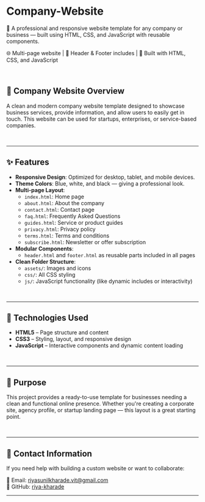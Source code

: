 # Company-Website  
💼 A professional and responsive website template for any company or business — built using HTML, CSS, and JavaScript with reusable components.

🌐 Multi-page website | 🧩 Header & Footer includes | 🎯 Built with HTML, CSS, and JavaScript

<br>

## 🏢 Company Website Overview

A clean and modern company website template designed to showcase business services, provide information, and allow users to easily get in touch. This website can be used for startups, enterprises, or service-based companies.

<br>

---

## ✨ Features

- **Responsive Design**: Optimized for desktop, tablet, and mobile devices.
- **Theme Colors**: Blue, white, and black — giving a professional look.
- **Multi-page Layout**:
  - `index.html`: Home page
  - `about.html`: About the company
  - `contact.html`: Contact page
  - `faq.html`: Frequently Asked Questions
  - `guides.html`: Service or product guides
  - `privacy.html`: Privacy policy
  - `terms.html`: Terms and conditions
  - `subscribe.html`: Newsletter or offer subscription
- **Modular Components**:
  - `header.html` and `footer.html` as reusable parts included in all pages
- **Clean Folder Structure**:
  - `assets/`: Images and icons
  - `css/`: All CSS styling
  - `js/`: JavaScript functionality (like dynamic includes or interactivity)

<br>

---

## 🔧 Technologies Used

- **HTML5** – Page structure and content  
- **CSS3** – Styling, layout, and responsive design  
- **JavaScript** – Interactive components and dynamic content loading  

<br>

---

## 🎯 Purpose

This project provides a ready-to-use template for businesses needing a clean and functional online presence. Whether you're creating a corporate site, agency profile, or startup landing page — this layout is a great starting point.

<br>

---


## 📩 Contact Information

If you need help with building a custom website or want to collaborate:

📧 Email: riyasunilkharade.vit@gmail.com  
🔗 GitHub: [riya-kharade](https://github.com/riya-kharade)

---
